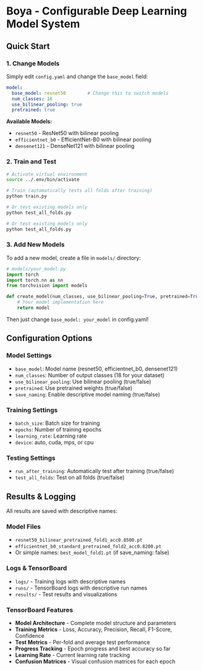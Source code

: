 # Boya - Configurable Deep Learning Model System

## Quick Start

### 1. Change Models
Simply edit `config.yaml` and change the `base_model` field:

```yaml
model:
  base_model: resnet50        # Change this to switch models
  num_classes: 18
  use_bilinear_pooling: true
  pretrained: true
```

**Available Models:**
- `resnet50` - ResNet50 with bilinear pooling
- `efficientnet_b0` - EfficientNet-B0 with bilinear pooling  
- `densenet121` - DenseNet121 with bilinear pooling

### 2. Train and Test
```bash
# Activate virtual environment
source ../.env/bin/activate

# Train (automatically tests all folds after training)
python train.py

# Or test existing models only
python test_all_folds.py

# Or test existing models only
python test_all_folds.py
```

### 3. Add New Models
To add a new model, create a file in `models/` directory:

```python
# models/your_model.py
import torch
import torch.nn as nn
from torchvision import models

def create_model(num_classes, use_bilinear_pooling=True, pretrained=True):
    # Your model implementation here
    return model
```

Then just change `base_model: your_model` in config.yaml!

## Configuration Options

### Model Settings
- `base_model`: Model name (resnet50, efficientnet_b0, densenet121)
- `num_classes`: Number of output classes (18 for your dataset)
- `use_bilinear_pooling`: Use bilinear pooling (true/false)
- `pretrained`: Use pretrained weights (true/false)
- `save_naming`: Enable descriptive model naming (true/false)

### Training Settings
- `batch_size`: Batch size for training
- `epochs`: Number of training epochs
- `learning_rate`: Learning rate
- `device`: auto, cuda, mps, or cpu

### Testing Settings
- `run_after_training`: Automatically test after training (true/false)
- `test_all_folds`: Test on all folds (true/false)

## Results & Logging
All results are saved with descriptive names:

### Model Files
- `resnet50_bilinear_pretrained_fold1_acc0.8500.pt`
- `efficientnet_b0_standard_pretrained_fold2_acc0.8200.pt`
- Or simple names: `best_model_fold1.pt` (if save_naming: false)

### Logs & TensorBoard
- `logs/` - Training logs with descriptive names
- `runs/` - TensorBoard logs with descriptive run names
- `results/` - Test results and visualizations

### TensorBoard Features
- **Model Architecture** - Complete model structure and parameters
- **Training Metrics** - Loss, Accuracy, Precision, Recall, F1-Score, Confidence
- **Test Metrics** - Per-fold and average test performance
- **Progress Tracking** - Epoch progress and best accuracy so far
- **Learning Rate** - Current learning rate tracking
- **Confusion Matrices** - Visual confusion matrices for each epoch
